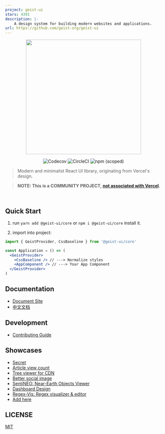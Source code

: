 ```yaml
---
project: geist-ui
stars: 4391
description: |-
    A design system for building modern websites and applications.
url: https://github.com/geist-org/geist-ui
---
```


<p align="center" height="370">
<img align="center" height="370" src="https://user-images.githubusercontent.com/11304944/91128466-dfc96c00-e6da-11ea-8b03-a96e6b98667d.png">
</p>

<p align="center">
<img alt="Codecov" src="https://img.shields.io/codecov/c/github/geist-org/geist-ui?style=for-the-badge&labelColor=000000">
<img alt="CircleCI" src="https://img.shields.io/circleci/build/github/geist-org/geist-ui?style=for-the-badge&labelColor=000000">
<img alt="npm (scoped)" src="https://img.shields.io/npm/v/@geist-ui/core?style=for-the-badge&labelColor=000000">
</p>

> Modern and minimalist React UI library, originating from Vercel's design.

> **NOTE: This is a COMMUNITY PROJECT, [not associated with Vercel](https://github.com/geist-org/geist-ui/issues/635).**

<br/>

## Quick Start

1. run `yarn add @geist-ui/core` or `npm i @geist-ui/core` install it.

2. import into project:

```jsx
import { GeistProvider, CssBaseline } from '@geist-ui/core'

const Application = () => (
  <GeistProvider>
    <CssBaseline /> // ---> Normalize styles
    <AppComponent /> // ---> Your App Component
  </GeistProvider>
)
```

## Documentation

- [Document Site](https://geist-ui.dev)
- [中文文档](https://geist-ui.dev/zh-cn)

## Development

- [Contributing Guide](https://github.com/geist-org/geist-ui/blob/master/.github/CONTRIBUTING.md)

## Showcases

- [Secret](https://secret.gl/)
- [Article view count](https://views-docs.unix.bio/)
- [Tree viewer for CDN](https://cdn.unix.bio/)
- [Better social image](https://img.unix.bio/)
- [SentiNEO: Near-Earth Objects Viewer](https://sentineo.app)
- [Dashboard Design](https://github.com/ofekashery/react-dashboard-design)
- [Regex-Vis: Regex visualizer & editor](https://github.com/Bowen7/regex-vis)
- [Add here](https://github.com/geist-org/geist-ui/issues/new)

## LICENSE

[MIT](./LICENSE)

